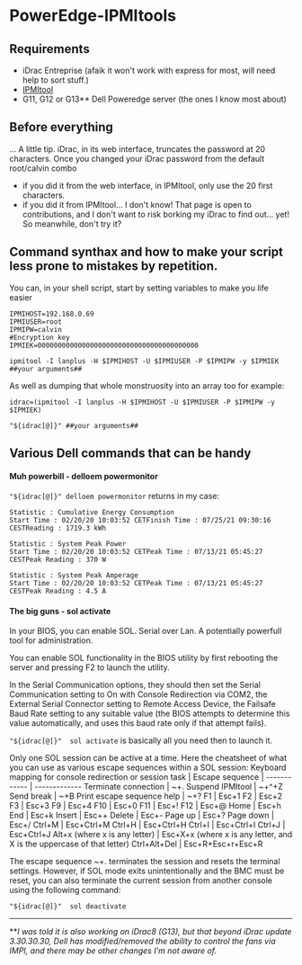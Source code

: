 # PowerEdge-IPMItools

## Requirements
- iDrac Entreprise (afaik it won't work with express for most, will need help to sort stuff.)
- [IPMItool](https://github.com/ipmitool/ipmitool)
- G11, G12 or G13** Dell Poweredge server (the ones I know most about)

## Before everything

... A little tip. iDrac, in its web interface, truncates the password at 20 characters.
Once you changed your iDrac password from the default root/calvin combo
- if you did it from the web interface, in IPMItool, only use the 20 first characters.
- if you did it from IPMItool... I don't know! That page is open to contributions, and I don't want to risk borking my iDrac to find out... yet! So meanwhile, don't try it?

## Command synthax and how to make your script less prone to mistakes by repetition.

You can, in your shell script, start by setting variables to make you life easier
```
IPMIHOST=192.168.0.69
IPMIUSER=root
IPMIPW=calvin
#Encryption key
IPMIEK=0000000000000000000000000000000000000000

ipmitool -I lanplus -H $IPMIHOST -U $IPMIUSER -P $IPMIPW -y $IPMIEK ##your arguments##
```
As well as dumping that whole monstruosity into an array too for example:
```
idrac=(ipmitool -I lanplus -H $IPMIHOST -U $IPMIUSER -P $IPMIPW -y $IPMIEK)

"${idrac[@]}" ##your arguments##
```

## Various Dell commands that can be handy

#### Muh powerbill - delloem powermonitor
```"${idrac[@]}" delloem powermonitor```
returns in my case:
```Power Tracking Statistics
Statistic : Cumulative Energy Consumption
Start Time : 02/20/20 10:03:52 CETFinish Time : 07/25/21 09:30:16 CESTReading : 1719.3 kWh

Statistic : System Peak Power
Start Time : 02/20/20 10:03:52 CETPeak Time : 07/13/21 05:45:27 CESTPeak Reading : 370 W

Statistic : System Peak Amperage
Start Time : 02/20/20 10:03:52 CETPeak Time : 07/13/21 05:45:27 CESTPeak Reading : 4.5 A
```
#### The big guns - sol activate
In your BIOS, you can enable SOL. Serial over Lan. A potentially powerfull tool for administration.

You can enable SOL functionality in the BIOS utility by first rebooting the server and pressing F2 to launch the utility. 

In the Serial Communication options, they should then set the Serial Communication setting to On with Console Redirection via COM2, the External Serial Connector setting to Remote Access Device, the Failsafe Baud Rate setting to any suitable value (the BIOS attempts to determine this value automatically, and uses this baud rate only if that attempt fails).

```"${idrac[@]}"  sol activate``` is basically all you need then to launch it.

Only one SOL session can be active at a time. Here the cheatsheet of what you can use as various escape sequences within a SOL session:
Keyboard mapping for console redirection or session task | Escape sequence |
------------ | -------------
Terminate connection | ~+.
Suspend IPMItool | ~+^+Z
Send break | ~+B
Print escape sequence help | ~+?
F1 | Esc+1
F2 | Esc+2
F3 | Esc+3
F9 | Esc+4
F10 | Esc+0
F11 | Esc+!
F12 | Esc+@
Home | Esc+h
End | Esc+k
Insert | Esc++
Delete | Esc+-
Page up | Esc+?
Page down | Esc+/
Ctrl+M | Esc+Ctrl+M
Ctrl+H | Esc+Ctrl+H
Ctrl+I | Esc+Ctrl+I
Ctrl+J | Esc+Ctrl+J
Alt+x (where x is any letter) | Esc+X+x (where x is any letter, and X is the uppercase of that letter)
Ctrl+Alt+Del | Esc+R+Esc+r+Esc+R

The escape sequence ~+. terminates the session and resets the terminal settings. However, if SOL mode exits unintentionally and the BMC must be reset, you can also terminate the current session from another console using the following command:
```
"${idrac[@]}"  sol deactivate
```




----------------

**_I was told it is also working on iDrac8 (G13), but that beyond iDrac update 3.30.30.30, Dell has modified/removed the ability to control the fans via IMPI, and there may be other changes I'm not aware of._
